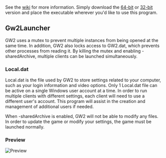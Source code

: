 See the [wiki](https://github.com/Healix/Gw2Launcher/wiki) for more information. Simply download the [64-bit](https://github.com/Healix/Gw2Launcher/blob/master/Gw2Launcher/bin64/Release/Gw2Launcher.exe?raw=true) or [32-bit](https://github.com/Healix/Gw2Launcher/blob/master/Gw2Launcher/bin/Release/Gw2Launcher.exe?raw=true) version and place the executable wherever you'd like to use this program.

## Gw2Launcher
GW2 uses a mutex to prevent multiple instances from being opened at the same time. In addition, GW2 also locks access to GW2.dat, which prevents other processes from reading it. By killing the mutex and enabling -sharedArchive, multiple clients can be launched simultaneously.

### Local.dat
Local.dat is the file used by GW2 to store settings related to your computer, such as your login information and video options. Only 1 Local.dat file can be active on a single Windows user account at a time. In order to run multiple clients with different settings, each client will need to use a different user's account. This program will assist in the creation and management of additional users if needed.

When -sharedArchive is enabled, GW2 will not be able to modify any files. In order to update the game or modify your settings, the game must be launched normally.

### Preview
![Preview](https://github.com/Healix/Gw2Launcher/wiki/images/preview.jpg)

